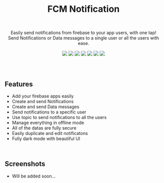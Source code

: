 <p align="center"> 
  <tr>
     <td><img width=150 ></td>
  </tr>
 </p>

<h1 align="center">FCM Notification</h1>
</br>

<p align="center" > Easily send notifications from firebase to your app users, with one tap! </br> Send Notifications or Data messages to a single user or all the users with ease. </p>

<div align="center">
<img align="center" src="https://img.shields.io/badge/Flutter-%2302569B.svg?style=flat"/>
<img align="center" src="https://img.shields.io/badge/-BLoC-blue?style=flat"/>
<img align="center" src="https://img.shields.io/badge/-Clean Architecture-2FA52F?style=flat"/>
<img align="center" src="https://img.shields.io/badge/-Dio-ff69b4?style=flat"/>
<img align="center" src="https://img.shields.io/badge/-Hive-0AC7EF?style=flat"/>
<img align="center" src="https://img.shields.io/badge/-Get it-064D86?style=flat"/>
<img align="center" src="https://img.shields.io/badge/-Go Router-0B458B?style=flat"/>
</div>


</br></br>

## Features
- Add your firebase apps easily
- Create and send Notifications
- Create and send Data messages
- Send notifications to a specific user
- Use topic to send notifications to all the users
- Manage everything in offline mode
- All of the datas are fully secure
- Easily duplicate and edit notificatons
- Fully dark mode with beautiful UI

</br>

## Screenshots
- Will be added soon...
